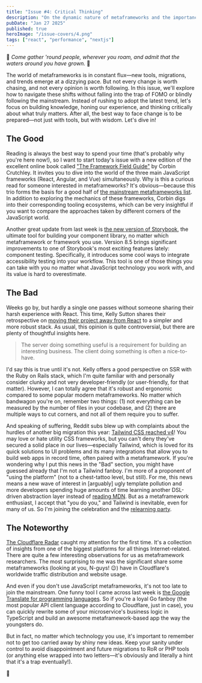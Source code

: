 ```yaml
---
title: "Issue #4: Critical Thinking"
description: "On the dynamic nature of metaframeworks and the importance of critical thinking"
pubDate: "Jan 27 2025"
published: true
heroImage: "/issue-covers/4.png"
tags: ["react", "performance", "nextjs"]
---
```


🎵 _Come gather 'round people, wherever you roam, and admit that the waters around you have grown._ 🎵

The world of metaframeworks is in constant flux—new tools, migrations, and trends emerge at a dizzying pace. But not every change is worth chasing, and not every opinion is worth following. In this issue, we'll explore how to navigate these shifts without falling into the trap of FOMO or blindly following the mainstream. Instead of rushing to adopt the latest trend, let's focus on building knowledge, honing our experience, and thinking critically about what truly matters. After all, the best way to face change is to be prepared—not just with tools, but with wisdom. Let's dive in!

## The Good

Reading is always the best way to spend your time (that's probably why you're here now!), so I want to start today's issue with a new edition of the excellent online book called ["The Framework Field Guide"](https://playfulprogramming.com/collections/framework-field-guide) by Corbin Crutchley. It invites you to dive into the world of the three main JavaScript frameworks (React, Angular, and Vue) simultaneously. Why is this a curious read for someone interested in metaframeworks? It's obvious—because this trio forms the basis for a good half of [the mainstream metaframeworks list](https://metaframe.works/comparison/). In addition to exploring the mechanics of these frameworks, Corbin digs into their corresponding tooling ecosystems, which can be very insightful if you want to compare the approaches taken by different corners of the JavaScript world.

Another great update from last week is [the new version of Storybook](https://storybook.js.org/blog/storybook-8-5/), the ultimate tool for building your component library, no matter which metaframework or framework you use. Version 8.5 brings significant improvements to one of Storybook's most exciting features lately: component testing. Specifically, it introduces some cool ways to integrate accessibility testing into your workflow. This tool is one of those things you can take with you no matter what JavaScript technology you work with, and its value is hard to overestimate.

## The Bad

Weeks go by, but hardly a single one passes without someone sharing their harsh experience with React. This time, Kelly Sutton shares their retrospective on [moving their project away from React](https://kellysutton.com/2025/01/18/moving-on-from-react-a-year-later.html) to a simpler and more robust stack. As usual, this opinion is quite controversial, but there are plenty of thoughtful insights here.

> The server doing something useful is a requirement for building an interesting business. The client doing something is often a nice-to-have.

I'd say this is true until it's not. Kelly offers a good perspective on SSR with the Ruby on Rails stack, which I'm quite familiar with and personally consider clunky and not very developer-friendly (or user-friendly, for that matter). However, I can totally agree that it's robust and ergonomic compared to some popular modern metaframeworks. No matter which bandwagon you're on, remember two things: (1) not everything can be measured by the number of files in your codebase, and (2) there are multiple ways to cut corners, and not all of them require you to suffer.

And speaking of suffering, Reddit subs blew up with complaints about the hurdles of another big migration this year: [Tailwind CSS reached v4](https://tailwindcss.com/blog/tailwindcss-v4)! You may love or hate utility CSS frameworks, but you can't deny they've secured a solid place in our lives—especially Tailwind, which is loved for its quick solutions to UI problems and its many integrations that allow you to build web apps in record time, often paired with a metaframework. If you're wondering why I put this news in the "Bad" section, you might have guessed already that I'm not a Tailwind fanboy. I'm more of a proponent of "using the platform" (not to a chest-tattoo level, but still). For me, this news means a new wave of interest in [arguably] ugly template pollution and more developers spending huge amounts of time learning another DSL-driven abstraction layer instead of [reading MDN](https://developer.mozilla.org/en-US/docs/Web/CSS). But as a metaframework enthusiast, I accept that "you do you," and Tailwind is inevitable, even for many of us. So I'm joining the celebration and the [relearning party](https://www.reddit.com/r/sveltejs/comments/1iab8kl/what_dont_you_like_about_tailwind_v4/).

## The Noteworthy

[The Cloudflare Radar](https://radar.cloudflare.com/year-in-review/2024) caught my attention for the first time. It's a collection of insights from one of the biggest platforms for all things Internet-related. There are quite a few interesting observations for us as metaframework researchers. The most surprising to me was the significant share some metaframeworks (looking at you, N-guys! 😉) have in Cloudflare's worldwide traffic distribution and website usage.

And even if you don't use JavaScript metaframeworks, it's not too late to join the mainstream. One funny tool I came across last week is [the Google Translate for programming languages](https://codecompare.cc). So if you're a loyal Go fanboy (the most popular API client language according to Cloudflare, just in case), you can quickly rewrite some of your microservice's business logic in TypeScript and build an awesome metaframework-based app the way the youngsters do.

But in fact, no matter which technology you use, it's important to remember not to get too carried away by shiny new ideas. Keep your sanity under control to avoid disappointment and future migrations to RoR or PHP tools (or anything else wrapped into two letters—it's obviously and literally a hint that it's a trap eventually!).

👋
